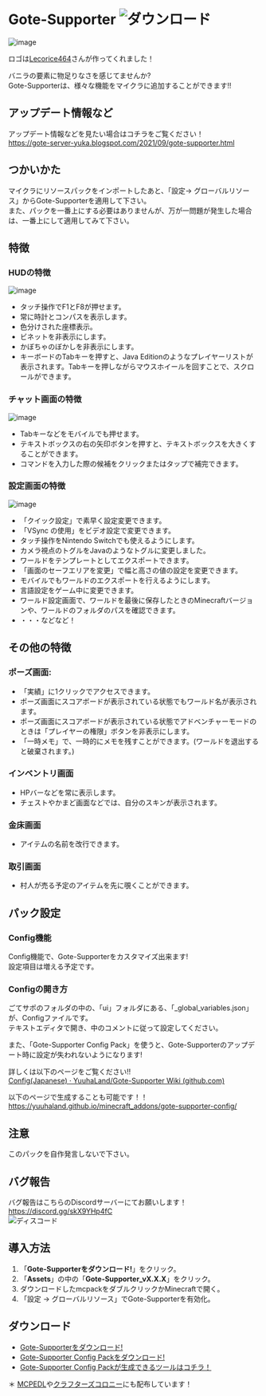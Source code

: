 # Gote-Supporter ![ダウンロード](https://img.shields.io/github/downloads/YuuhaLand/Gote-Supporter/total?style=plastic)  
![image](https://raw.githubusercontent.com/YuuhaLand/files/refs/heads/main/gote-supporter/gote-supportertitle.png)

ロゴは[Lecorice464](https://x.com/464Lecorice)さんが作ってくれました！

バニラの要素に物足りなさを感じてませんか?  
Gote-Supporterは、様々な機能をマイクラに追加することができます!!

## アップデート情報など
アップデート情報などを見たい場合はコチラをご覧ください！  
https://gote-server-yuka.blogspot.com/2021/09/gote-supporter.html

## つかいかた
マイクラにリソースパックをインポートしたあと、「設定-> グローバルリソース」からGote-Supporterを適用して下さい。  
また、パックを一番上にする必要はありませんが、万が一問題が発生した場合は、一番上にして適用してみて下さい。

## 特徴
### HUDの特徴
![image](https://raw.githubusercontent.com/YuuhaLand/asetts/refs/heads/main/gote-supporter/IMG_3575.PNG)
- タッチ操作でF1とF8が押せます。
- 常に時計とコンパスを表示します。
- 色分けされた座標表示。
- ビネットを非表示にします。
- かぼちゃのぼかしを非表示にします。
- キーボードのTabキーを押すと、Java Editionのようなプレイヤーリストが表示されます。Tabキーを押しながらマウスホイールを回すことで、スクロールができます。

### チャット画面の特徴
![image](https://raw.githubusercontent.com/YuuhaLand/asetts/refs/heads/main/gote-supporter/IMG_3326.PNG)
- Tabキーなどをモバイルでも押せます。
- テキストボックスの右の矢印ボタンを押すと、テキストボックスを大きくすることができます。
- コマンドを入力した際の候補をクリックまたはタップで補完できます。

### 設定画面の特徴
![image](https://raw.githubusercontent.com/YuuhaLand/asetts/refs/heads/main/gote-supporter/IMG_3325.PNG)
- 「クイック設定」で素早く設定変更できます。
- 「VSync の使用」をビデオ設定で変更できます。
- タッチ操作をNintendo Switchでも使えるようにします。
- カメラ視点のトグルをJavaのようなトグルに変更しました。
- ワールドをテンプレートとしてエクスポートできます。
- 「画面のセーフエリアを変更」で幅と高さの値の設定を変更できます。
- モバイルでもワールドのエクスポートを行えるようにします。
- 言語設定をゲーム中に変更できます。
- ワールド設定画面で、ワールドを最後に保存したときのMinecraftバージョンや、ワールドのフォルダのパスを確認できます。
- ・・・などなど！

## その他の特徴
### ポーズ画面:
- 「実績」に1クリックでアクセスできます。
- ポーズ画面にスコアボードが表示されている状態でもワールド名が表示されます。
- ポーズ画面にスコアボードが表示されている状態でアドベンチャーモードのときは「プレイヤーの権限」ボタンを非表示にします。
- 「一時メモ」で、一時的にメモを残すことができます。(ワールドを退出すると破棄されます。)
### インベントリ画面
- HPバーなどを常に表示します。
- チェストやかまど画面などでは、自分のスキンが表示されます。
### 金床画面
- アイテムの名前を改行できます。
### 取引画面
- 村人が売る予定のアイテムを先に覗くことができます。

## パック設定
### Config機能
Config機能で、Gote-Supporterをカスタマイズ出来ます!  
設定項目は増える予定です。
### Configの開き方
ごてサポのフォルダの中の、「ui」フォルダにある、「_global_variables.json」が、Configファイルです。  
テキストエディタで開き、中のコメントに従って設定してください。

また、「Gote-Supporter Config Pack」を使うと、Gote-Supporterのアップデート時に設定が失われないようになります!

詳しくは以下のページをご覧ください!!  
[Config(Japanese) · YuuhaLand/Gote-Supporter Wiki (github.com)](https://github.com/YuuhaLand/Gote-Supporter/wiki/Config(Japanese))

以下のページで生成することも可能です！！  
https://yuuhaland.github.io/minecraft_addons/gote-supporter-config/
## 注意
このパックを自作発言しないで下さい。

## バグ報告
バグ報告はこちらのDiscordサーバーにてお願いします！  
https://discord.gg/skX9YHp4fC  
![ディスコード](https://discord.com/api/guilds/1172518832221474818/widget.png)

## 導入方法
1. 「__**Gote-Supporterをダウンロード!**__」をクリック。
2. 「**Assets**」の中の「__**Gote-Supporter_vX.X.X**__」をクリック。
3. ダウンロードしたmcpackをダブルクリックかMinecraftで開く。
4. 「設定 -> グローバルリソース」でGote-Supporterを有効化。

## ダウンロード
- [Gote-Supporterをダウンロード!](https://github.com/YuuhaLand/Gote-Supporter/releases/latest)
- [Gote-Supporter Config Packをダウンロード!](https://github.com/YuuhaLand/haihubutu/raw/main/minecraft/Gote-Supporter_Config.mcpack)
- [Gote-Supporter Config Packが生成できるツールはコチラ！](https://yuuhaland.github.io/minecraft_addons/gote-supporter-config/)

＊ [MCPEDL](https://mcpedl.com/gote-supporter/)や[クラフターズコロニー](https://minecraft-mcworld.com/74563/)にも配布しています！
